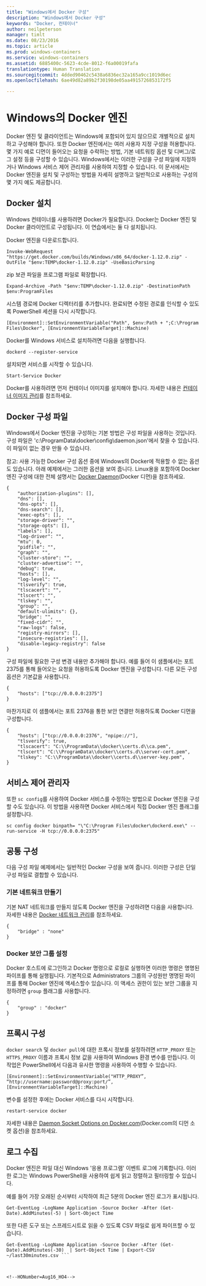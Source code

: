 ```yaml
---
title: "Windows에서 Docker 구성"
description: "Windows에서 Docker 구성"
keywords: "Docker, 컨테이너"
author: neilpeterson
manager: timlt
ms.date: 08/23/2016
ms.topic: article
ms.prod: windows-containers
ms.service: windows-containers
ms.assetid: 6885400c-5623-4cde-8012-f6a00019fafa
translationtype: Human Translation
ms.sourcegitcommit: 4dded90462c5438a6836ec32a165a9cc1019d6ec
ms.openlocfilehash: 6ae49d82a89b2f30198de05aa4915726853172f5

---
```


# Windows의 Docker 엔진

Docker 엔진 및 클라이언트는 Windows에 포함되어 있지 않으므로 개별적으로 설치하고 구성해야 합니다. 또한 Docker 엔진에서는 여러 사용자 지정 구성을 허용합니다. 몇 가지 예로 디먼이 들어오는 요청을 수락하는 방법, 기본 네트워킹 옵션 및 디버그/로그 설정 등을 구성할 수 있습니다. Windows에서는 이러한 구성을 구성 파일에 지정하거나 Windows 서비스 제어 관리자를 사용하여 지정할 수 있습니다. 이 문서에서는 Docker 엔진을 설치 및 구성하는 방법을 자세히 설명하고 일반적으로 사용하는 구성의 몇 가지 예도 제공합니다.

## Docker 설치

Windows 컨테이너를 사용하려면 Docker가 필요합니다. Docker는 Docker 엔진 및 Docker 클라이언트로 구성됩니다. 이 연습에서는 둘 다 설치됩니다.

Docker 엔진을 다운로드합니다.

```none
Invoke-WebRequest "https://get.docker.com/builds/Windows/x86_64/docker-1.12.0.zip" -OutFile "$env:TEMP\docker-1.12.0.zip" -UseBasicParsing
```

zip 보관 파일을 프로그램 파일로 확장합니다.

```
Expand-Archive -Path "$env:TEMP\docker-1.12.0.zip" -DestinationPath $env:ProgramFiles
```

시스템 경로에 Docker 디렉터리를 추가합니다. 완료되면 수정된 경로를 인식할 수 있도록 PowerShell 세션을 다시 시작합니다.

```none
[Environment]::SetEnvironmentVariable("Path", $env:Path + ";C:\Program Files\Docker", [EnvironmentVariableTarget]::Machine)
```

Docker를 Windows 서비스로 설치하려면 다음을 실행합니다.

```none
dockerd --register-service
```

설치되면 서비스를 시작할 수 있습니다.

```none
Start-Service Docker
```

Docker를 사용하려면 먼저 컨테이너 이미지를 설치해야 합니다. 자세한 내용은 [컨테이너 이미지 관리](../management/manage_images.md)를 참조하세요.

## Docker 구성 파일

Windows에서 Docker 엔진을 구성하는 기본 방법은 구성 파일을 사용하는 것입니다. 구성 파일은 'c:\ProgramData\docker\config\daemon.json'에서 찾을 수 있습니다. 이 파일이 없는 경우 만들 수 있습니다.

참고: 사용 가능한 Docker 구성 옵션 중에 Windows의 Docker에 적용할 수 없는 옵션도 있습니다. 아래 예제에서는 그러한 옵션을 보여 줍니다. Linux용을 포함하여 Docker 엔진 구성에 대한 전체 설명서는 [Docker Daemon]( https://docs.docker.com/v1.10/engine/reference/commandline/daemon/)(Docker 디먼)을 참조하세요.

```none
{
    "authorization-plugins": [],
    "dns": [],
    "dns-opts": [],
    "dns-search": [],
    "exec-opts": [],
    "storage-driver": "",
    "storage-opts": [],
    "labels": [],
    "log-driver": "", 
    "mtu": 0,
    "pidfile": "",
    "graph": "",
    "cluster-store": "",
    "cluster-advertise": "",
    "debug": true,
    "hosts": [],
    "log-level": "",
    "tlsverify": true,
    "tlscacert": "",
    "tlscert": "",
    "tlskey": "",
    "group": "",
    "default-ulimits": {},
    "bridge": "",
    "fixed-cidr": "",
    "raw-logs": false,
    "registry-mirrors": [],
    "insecure-registries": [],
    "disable-legacy-registry": false
}
```

구성 파일에 필요한 구성 변경 내용만 추가해야 합니다. 예를 들어 이 샘플에서는 포트 2375를 통해 들어오는 요청을 허용하도록 Docker 엔진을 구성합니다. 다른 모든 구성 옵션은 기본값을 사용합니다.

```none
{
    "hosts": ["tcp://0.0.0.0:2375"]
}
```

마찬가지로 이 샘플에서는 포트 2376을 통한 보안 연결만 허용하도록 Docker 디먼을 구성합니다.

```none
{
    "hosts": ["tcp://0.0.0.0:2376", "npipe://"],
    "tlsverify": true,
    "tlscacert": "C:\\ProgramData\\docker\\certs.d\\ca.pem",
    "tlscert": "C:\\ProgramData\\docker\\certs.d\\server-cert.pem",
    "tlskey": "C:\\ProgramData\\docker\\certs.d\\server-key.pem",
}
```

## 서비스 제어 관리자

또한 `sc config`를 사용하여 Docker 서비스를 수정하는 방법으로 Docker 엔진을 구성할 수도 있습니다. 이 방법을 사용하면 Docker 서비스에서 직접 Docker 엔진 플래그를 설정합니다.


```none
sc config docker binpath= "\"C:\Program Files\docker\dockerd.exe\" --run-service -H tcp://0.0.0.0:2375"
```

## 공통 구성

다음 구성 파일 예제에서는 일반적인 Docker 구성을 보여 줍니다. 이러한 구성은 단일 구성 파일로 결합할 수 있습니다.

### 기본 네트워크 만들기 

기본 NAT 네트워크를 만들지 않도록 Docker 엔진을 구성하려면 다음을 사용합니다. 자세한 내용은 [Docker 네트워크 관리](../management/container_networking.md)를 참조하세요.

```none
{
    "bridge" : "none"
}
```

### Docker 보안 그룹 설정

Docker 호스트에 로그인하고 Docker 명령으로 로컬로 실행하면 이러한 명령은 명명된 파이프를 통해 실행됩니다. 기본적으로 Administrators 그룹의 구성원만 명명된 파이프를 통해 Docker 엔진에 액세스할수 있습니다. 이 액세스 권한이 있는 보안 그룹을 지정하려면 `group` 플래그를 사용합니다.

```none
{
    "group" : "docker"
}
```

## 프록시 구성

`docker search` 및 `docker pull`에 대한 프록시 정보를 설정하려면 `HTTP_PROXY` 또는 `HTTPS_PROXY` 이름과 프록시 정보 값을 사용하여 Windows 환경 변수를 만듭니다. 이 작업은 PowerShell에서 다음과 유사한 명령을 사용하여 수행할 수 있습니다.

```none
[Environment]::SetEnvironmentVariable("HTTP_PROXY”, “http://username:password@proxy:port/”, [EnvironmentVariableTarget]::Machine)
```

변수를 설정한 후에는 Docker 서비스를 다시 시작합니다.

```none
restart-service docker
```

자세한 내용은 [Daemon Socket Options on Docker.com](https://docs.docker.com/v1.10/engine/reference/commandline/daemon/#daemon-socket-option)(Docker.com의 디먼 소켓 옵션)을 참조하세요.

## 로그 수집
Docker 엔진은 파일 대신 Windows '응용 프로그램' 이벤트 로그에 기록합니다. 이러한 로그는 Windows PowerShell을 사용하여 쉽게 읽고 정렬하고 필터링할 수 있습니다.

예를 들어 가장 오래된 순서부터 시작하여 최근 5분의 Docker 엔진 로그가 표시됩니다.
```
Get-EventLog -LogName Application -Source Docker -After (Get-Date).AddMinutes(-5) | Sort-Object Time 
```

또한 다른 도구 또는 스프레드시트로 읽을 수 있도록 CSV 파일로 쉽게 파이프할 수 있습니다.
```
Get-EventLog -LogName Application -Source Docker -After (Get-Date).AddMinutes(-30)  | Sort-Object Time | Export-CSV ~/last30minutes.csv ```



<!--HONumber=Aug16_HO4-->



